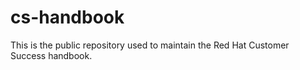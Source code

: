 # cs-handbook

This is the public repository used to maintain the Red Hat Customer Success handbook.

